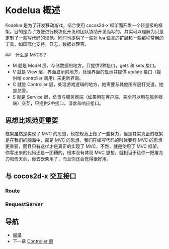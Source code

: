 # Kodelua 概述

Kodelua 是为了开发移动游戏，结合使用 cocos2d-x 框架而开发一个轻量级的框架。目的是为了方便进行模块化开发和团队协助开发而写的，其实可以理解为只是定制了一些写代码的规范。同时也提供了一些对 lua 语言的扩展和一些编程常用的工具，如国际化支持，日志，数据处理等。

##　什么是 MVCS？

- M 就是 Model 层，存储数据的地方，只提供2种接口，gets 和 sets 接口。
- V 就是 View 层，界面显示的地方，处理界面的显示并提供 update 接口（提供给 controller 调用）来更新界面。
- C 就是 Controller 层，处理游戏逻辑的地方，她需要与其他所有层打交道，她是总管。
- S 就是 Service 层，负责与服务器端（如果用在客户端，完全可以用在服务器端）交互，只提供2中接口，请求和响应接口。

## 思想比规范更重要

框架虽然是实现了 MVC 的思想，也在规范上做了一些努力，但是其实真正的框架是在我们的脑海中，那是 MVC 的思想，我们在编写代码的时候要有 MVC 的思想更重要，而且只有这样才是真正的实现了 MVC，不然，就是使用了 MVC 框架，你写出来的代码还是一团糟的，根本没有体现 MVC 思想，就相当于给你一把屠龙刀和倚天剑，你去砍柴用了，而且你还会觉得很好用。

## 与 cocos2d-x 交互接口

### Route

### RequestServer

## 导航
- [目录](00.md)
- 下一章 [Controller 层](02.md)